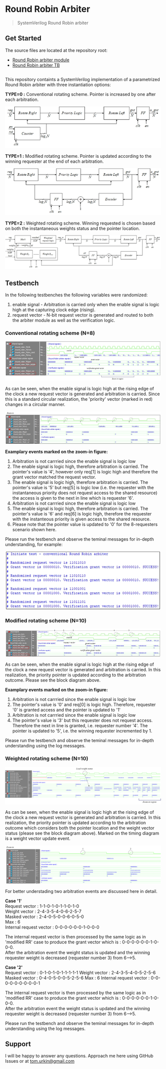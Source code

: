 # Round Robin Arbiter

> SystemVerilog Round Robin arbiter  

## Get Started

The source files  are located at the repository root:

- [Round Robin arbiter module](./round_robin.sv)
- [Round Robin arbiter TB](./round_robin_TB.sv)

##
This repository containts a SystemVerilog implementation of a parametrized Round Robin arbiter with three instantiation options:

**TYPE=0 :** Conventional rotating scheme. Pointer is increased by one after each arbitration.

![simplified_block](./docs/simplified_block.jpg)

**TYPE=1 :** Modified rotating scheme. Pointer is updated according to the winning requester at the end of each arbitration.

![modified_block](./docs/modified_block.jpg) 

**TYPE=2 :** Weighted rotating scheme. Winning requested is chosen based on both the instantaneous weights status and the pointer location.

![weighted_block](./docs/weighted_block.jpg) 

## Testbench
In the following testbenches the following variables were randomized:
1. enable signal - Arbitration is carried only when the enable signal is logic high at the capturing clock edge (rising).
2. request vector - N-bit request vector is generated and routed to both the arbiter module as well as the verification logic.

### Conventional rotating scheme (N=8)

![simplified_sim](./docs/simplified_sim.jpg) 

As can be seen,	when the enable signal is logic high at the rising edge of the clock a new request vector is generated and arbitration is carried. Since this is a standard circular realization, the 'priority' vector (marked in red) changes in a circular manner. 

![simplified_sim_zoom](./docs/simplified_sim_zoom.jpg) 

**Examplary events marked on the zoom-in figure:**
1) Arbitration is not carrried since the enable signal is logic low
2) The enable signal is logic high, therefore arbitration is carried. The pointer's value is '4', however only req[1] is logic high and therefore the grant vector matched the request vector.
3) The enable signal is logic high, therefore arbitration is carried. The pointer's value is '5' but req[5] is logic low (i.e. the requester with the instantaneous priority does not request access to the shared resource) the access is given to the next in line which is requester '6'.
4) Arbitration is not carrried since the enable signal is logic low
5) The enable signal is logic high, therefore arbitration is carried. The pointer's value is '6' and req[6] is logic high, therefore the requester with the instanteous priority is given access to the shared resource.
6) Please note that the pointer value is updated to '0' for the  8-requesters scenario shown here. 

Please run the testbench and observe the teminal messages for in-depth understanding, for example:

![simplified_teminal](./docs/simplified_teminal.jpg) 


### Modified rotating scheme  (N=10)

![modified_sim](./docs/modified_sim.jpg) 

As can be seen,	when the enable signal is logic high at the rising edge of the clock a new request vector is generated and arbitration is carried. In this realization, the priority pointer is updated according to the arbitration outcome. Please see the block diagram above.

**Examplary events marked on the zoom-in figure:**
1) Arbitration is not carrried since the enable signal is logic low
2) The pointer's value is '0' and req[0] is logic high. Therefore, requester '0' is granted access and the pointer is updated to '1'
3) Arbitration is not carrried since the enable signal is logic low
4) The pointer's value is '3' but this requester does not request access. Therefore the next in line is granted, i.e. requester number '4'. The pointer is updated to '5', i.e. the winning requester incremented by 1.

Please run the testbench and observe the teminal messages for in-depth understanding using the log messages.

### Weighted rotating scheme (N=10)

![weighted_sim](./docs/weighted_sim.jpg) 

As can be seen,	when the enable signal is logic high at the rising edge of the clock a new request vector is generated and arbitration is carried. In this realization, the priority pointer is updated according to the arbitration outcome which considers both the pointer location and the weight vector status (please see the block diagram above). Marked on the timing diagram is a weight vector update event.

![weighted_sim_zoom](./docs/weighted_sim_zoom.jpg) 

For better understading two arbitration events are discussed here in detail.

**Case '1'** <br>
Request vector          : 1-1-0-1-0-1-1-0-1-0 <br>
Weight vector           : 2-4-3-5-4-0-6-2-5-7 <br>
Masked vector           : 2-4-0-5-0-0-6-0-5-0 <br>
Max                     : 6                   <br>
Internal request vector : 0-0-0-0-0-0-1-0-0-0 <br>

The internal request vector is then processed by the same logic as in 'modified RR' case to produce the grant vector which is : 0-0-0-0-0-0-1-0-0-0.<br>
After the arbitration event the weight status is updated and the winning requester weight is decreased (requester number 3) from 6-->5.

**Case '2'** <br>
Request vector          : 0-1-0-1-0-1-1-1-1-1
Weight vector           : 2-4-3-5-4-0-5-2-5-6
Masked vector           : 0-4-0-5-0-0-5-2-5-6
Max                     : 6
Internal request vector : 0-0-0-0-0-0-0-0-0-1

The internal request vector is then processed by the same logic as in 'modified RR' case to produce the grant vector which is : 0-0-0-0-0-0-1-0-0-0.<br>
After the arbitration event the weight status is updated and the winning requester weight is decreased (requester number 3) from 6-->5.

Please run the testbench and observe the teminal messages for in-depth understanding using the log messages.

## Support

I will be happy to answer any questions.
Approach me here using GitHub Issues or at tom.urkin@gmail.com